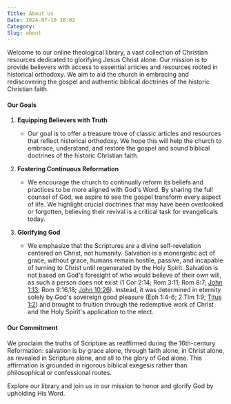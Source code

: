 ```yaml
---
Title: About Us
Date: 2024-07-10 16:02
Category: 
Slug: about
---
```

Welcome to our online theological library, a vast collection of Christian resources dedicated to glorifying Jesus Christ alone. Our mission is to provide believers with access to essential articles and resources rooted in historical orthodoxy. We aim to aid the church in embracing and rediscovering the gospel and authentic biblical doctrines of the historic Christian faith.

#### Our Goals

1. **Equipping Believers with Truth**
   - Our goal is to offer a treasure trove of classic articles and resources that reflect historical orthodoxy. We hope this will help the church to embrace, understand, and restore the gospel and sound biblical doctrines of the historic Christian faith.

2. **Fostering Continuous Reformation**
   - We encourage the church to continually reform its beliefs and practices to be more aligned with God's Word. By sharing the full counsel of God, we aspire to see the gospel transform every aspect of life. We highlight crucial doctrines that may have been overlooked or forgotten, believing their revival is a critical task for evangelicals today.

3. **Glorifying God**
   - We emphasize that the Scriptures are a divine self-revelation centered on Christ, not humanity. Salvation is a monergistic act of grace; without grace, humans remain hostile, passive, and incapable of turning to Christ until regenerated by the Holy Spirit. Salvation is not based on God's foresight of who would believe of their own will, as such a person does not exist (1 Cor 2:14; Rom 3:11; Rom 8:7; [John 1:13](https://www.bibleref.com/John/1/John-1-13.html); Rom 9:16,18; [John 10:26](https://www.bibleref.com/John/10/John-10-26.html)). Instead, it was determined in eternity solely by God's sovereign good pleasure (Eph 1:4-6; 2 Tim 1:9; [Titus 1:2](https://www.bibleref.com/Titus/1/Titus-1-2.html)) and brought to fruition through the redemptive work of Christ and the Holy Spirit's application to the elect.

#### Our Commitment

We proclaim the truths of Scripture as reaffirmed during the 16th-century Reformation: salvation is by grace alone, through faith alone, in Christ alone, as revealed in Scripture alone, and all to the glory of God alone. This affirmation is grounded in rigorous biblical exegesis rather than philosophical or confessional routes.

Explore our library and join us in our mission to honor and glorify God by upholding His Word.
